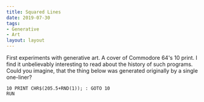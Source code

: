 ```yaml
---
title: Squared Lines
date: 2019-07-30
tags: 
- Generative
- Art
layout: layout
---
```


First experiments with generative art. A cover of Commodore 64's 10 print. I find it unbelievably interesting to read about the history of such programs. Could you imagine, that the thing below was generated originally by a single one-liner?

```
10 PRINT CHR$(205.5+RND(1)); : GOTO 10
RUN
```
<canvas></canvas>
<script>
var canvas = document.querySelector("canvas");
var context = canvas.getContext("2d");

var size = 300;
var step = 10;
var dpr = window.devicePixelRatio;
canvas.width = size;
canvas.height = size;
context.scale(1, 1);

context.lineCap = "square";
context.width = 2;

function draw(x, y, width, height) {
	var leftToRight = Math.random() >= 0.5;

	if(leftToRight) {
		context.moveTo(x, y);
		context.lineTo(x + width, y + height);
	} else {
		context.moveTo(x + width, y);
		context.lineTo(x, y + height);
	}
	context.stroke();
}

for (var x = 0; x < size; x+= step) {
	for (var y = 0; y < size; y += step) {
		draw(x, y, step, step)
	}
}
</script>
